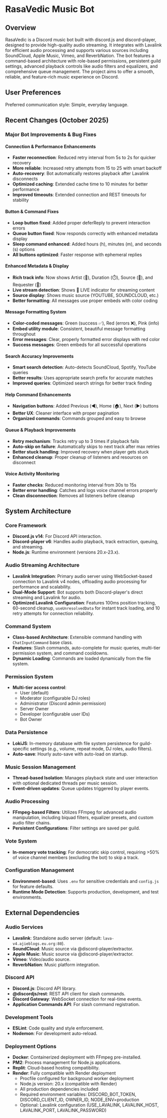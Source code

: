 # RasaVedic Music Bot

## Overview
RasaVedic is a Discord music bot built with discord.js and discord-player, designed to provide high-quality audio streaming. It integrates with Lavalink for efficient audio processing and supports various sources including SoundCloud, Apple Music, Vimeo, and ReverbNation. The bot features a command-based architecture with role-based permissions, persistent guild settings, advanced playback controls like audio filters and equalizers, and comprehensive queue management. The project aims to offer a smooth, reliable, and feature-rich music experience on Discord.

## User Preferences
Preferred communication style: Simple, everyday language.

## Recent Changes (October 2025)

### Major Bot Improvements & Bug Fixes

#### Connection & Performance Enhancements
- **Faster reconnection**: Reduced retry interval from 5s to 2s for quicker recovery
- **More reliable**: Increased retry attempts from 15 to 25 with smart backoff
- **Auto-recovery**: Bot automatically restores playback after Lavalink disconnects
- **Optimized caching**: Extended cache time to 10 minutes for better performance
- **Improved timeouts**: Extended connection and REST timeouts for stability

#### Button & Command Fixes
- **Loop button fixed**: Added proper deferReply to prevent interaction errors
- **Queue button fixed**: Now responds correctly with enhanced metadata display
- **Sleep command enhanced**: Added hours (h), minutes (m), and seconds (s) options
- **All buttons optimized**: Faster response with ephemeral replies

#### Enhanced Metadata & Display
- **Rich track info**: Now shows Artist (🎤), Duration (⏱️), Source (📡), and Requester (👤)
- **Live stream detection**: Shows 🔴 LIVE indicator for streaming content
- **Source display**: Shows music source (YOUTUBE, SOUNDCLOUD, etc.)
- **Better formatting**: All messages use proper embeds with color coding

#### Message Formatting System
- **Color-coded messages**: Green (success ✅), Red (errors ❌), Pink (info)
- **Embed utility module**: Consistent, beautiful message formatting throughout
- **Error messages**: Clear, properly formatted error displays with red color
- **Success messages**: Green embeds for all successful operations

#### Search Accuracy Improvements
- **Smart search detection**: Auto-detects SoundCloud, Spotify, YouTube queries
- **Better results**: Uses appropriate search prefix for accurate matches
- **Improved queries**: Optimized search strings for better track finding

#### Help Command Enhancements
- **Navigation buttons**: Added Previous (◀️), Home (🏠), Next (▶️) buttons
- **Better UX**: Cleaner interface with proper pagination
- **Organized commands**: Commands grouped and easy to browse

#### Queue & Playback Improvements
- **Retry mechanism**: Tracks retry up to 3 times if playback fails
- **Auto-skip on failure**: Automatically skips to next track after max retries
- **Better stuck handling**: Improved recovery when player gets stuck
- **Enhanced cleanup**: Proper cleanup of listeners and resources on disconnect

#### Voice Activity Monitoring
- **Faster checks**: Reduced monitoring interval from 30s to 15s
- **Better error handling**: Catches and logs voice channel errors properly
- **Clean disconnection**: Removes all listeners before cleanup

## System Architecture

### Core Framework
- **Discord.js v14**: For Discord API interaction.
- **Discord-player v6**: Handles audio playback, track extraction, queuing, and streaming.
- **Node.js**: Runtime environment (versions 20.x-23.x).

### Audio Streaming Architecture
- **Lavalink Integration**: Primary audio server using WebSocket-based connection to Lavalink v4 nodes, offloading audio processing for performance and scalability.
- **Dual-Mode Support**: Bot supports both Discord-player's direct streaming and Lavalink for audio.
- **Optimized Lavalink Configuration**: Features 100ms position tracking, 60-second cleanup, `useUnresolvedData` for instant track loading, and 10 retry attempts for connection reliability.

### Command System
- **Class-based Architecture**: Extensible command handling with `ChatInputCommand` base class.
- **Features**: Slash commands, auto-complete for music queries, multi-tier permission system, and command cooldowns.
- **Dynamic Loading**: Commands are loaded dynamically from the file system.

### Permission System
- **Multi-tier access control**:
    - User (default)
    - Moderator (configurable DJ roles)
    - Administrator (Discord admin permission)
    - Server Owner
    - Developer (configurable user IDs)
    - Bot Owner

### Data Persistence
- **LokiJS**: In-memory database with file system persistence for guild-specific settings (e.g., volume, repeat mode, DJ roles, audio filters).
- **Auto-save**: Hourly auto-save with auto-load on startup.

### Music Session Management
- **Thread-based Isolation**: Manages playback state and user interaction with optional dedicated threads per music session.
- **Event-driven updates**: Queue updates triggered by player events.

### Audio Processing
- **FFmpeg-based Filters**: Utilizes FFmpeg for advanced audio manipulation, including biquad filters, equalizer presets, and custom audio filter chains.
- **Persistent Configurations**: Filter settings are saved per guild.

### Vote System
- **In-memory vote tracking**: For democratic skip control, requiring >50% of voice channel members (excluding the bot) to skip a track.

### Configuration Management
- **Environment-based**: Uses `.env` for sensitive credentials and `config.js` for feature defaults.
- **Runtime Mode Detection**: Supports production, development, and test environments.

## External Dependencies

### Audio Services
- **Lavalink**: Standalone audio server (default: `lava-v4.ajieblogs.eu.org:80`).
- **SoundCloud**: Music source via @discord-player/extractor.
- **Apple Music**: Music source via @discord-player/extractor.
- **Vimeo**: Video/audio source.
- **ReverbNation**: Music platform integration.

### Discord API
- **Discord.js**: Discord API library.
- **@discordjs/rest**: REST API client for slash commands.
- **Discord Gateway**: WebSocket connection for real-time events.
- **Application Commands API**: For slash command registration.

### Development Tools
- **ESLint**: Code quality and style enforcement.
- **Nodemon**: For development auto-reload.

### Deployment Options
- **Docker**: Containerized deployment with FFmpeg pre-installed.
- **PM2**: Process management for Node.js applications.
- **Replit**: Cloud-based hosting compatibility.
- **Render**: Fully compatible with Render deployment
  - Procfile configured for background worker deployment
  - Node.js version: 20.x (compatible with Render)
  - All production dependencies included
  - Required environment variables: DISCORD_BOT_TOKEN, DISCORD_CLIENT_ID, OWNER_ID, NODE_ENV=production
  - Optional: Lavalink configuration (USE_LAVALINK, LAVALINK_HOST, LAVALINK_PORT, LAVALINK_PASSWORD)